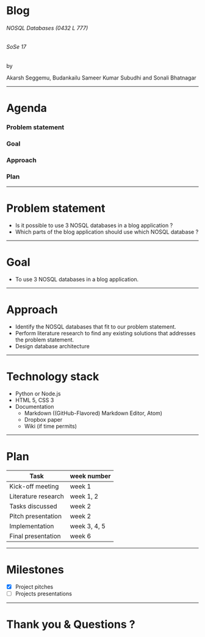 
# Blog 

###### NOSQL Databases (0432 L 777)
###### SoSe 17

by

Akarsh Seggemu, Budankailu Sameer Kumar Subudhi and Sonali Bhatnagar

---

# Agenda
### Problem statement
### Goal
### Approach
### Plan

---

# Problem statement
- Is it possible to use 3 NOSQL databases in a blog application ?
- Which parts of the blog application should use which NOSQL database ?

---

# Goal
- To use 3 NOSQL databases in a blog application.

---

# Approach
- Identify the NOSQL databases that fit to our problem statement.
- Perform literature research to find any existing solutions that addresses the problem statement.
- Design database architecture

---
# Technology stack
- Python or Node.js
- HTML 5, CSS 3
- Documentation
  - Markdown ((GitHub-Flavored) Markdown Editor, Atom)
  - Dropbox paper 
  - Wiki (if time permits)

---

# Plan
Task | week number
------------ | ------------- 
Kick-off meeting | week 1
Literature research | week 1, 2
Tasks discussed | week 2
Pitch presentation | week 2
Implementation | week 3, 4, 5
Final presentation | week 6

---

# Milestones
- [x] Project pitches
- [ ] Projects presentations

---

# Thank you & Questions ?
